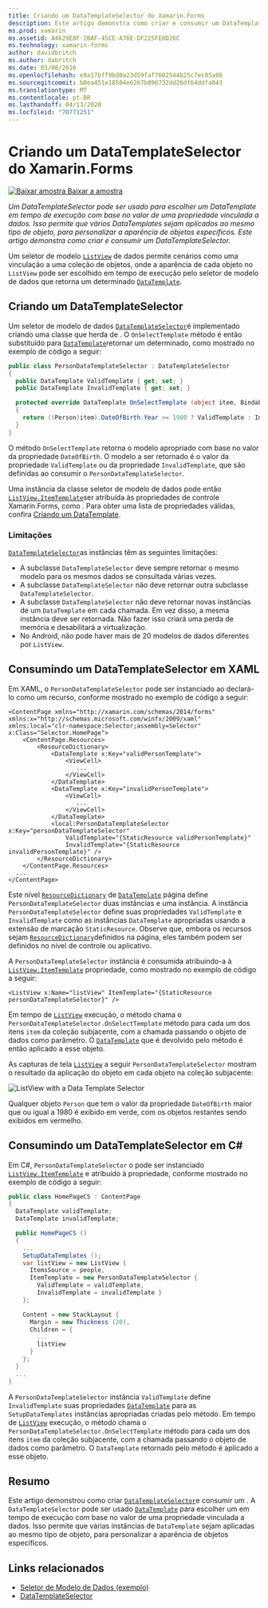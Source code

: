 ```yaml
---
title: Criando um DataTemplateSelector do Xamarin.Forms
description: Este artigo demonstra como criar e consumir um DataTemplateSelector, que pode ser usado para escolher um DataTemplate em runtime com base no valor de uma propriedade associada a dados.
ms.prod: xamarin
ms.assetid: A4629E8F-2BAF-45CE-A76E-DF225FE8D26C
ms.technology: xamarin-forms
author: davidbritch
ms.author: dabritch
ms.date: 03/08/2016
ms.openlocfilehash: e9a17bff9bd0a23d59faf7602544b25c7ec05a86
ms.sourcegitcommit: b0ea451e18504e6267b896732dd26df64ddfa843
ms.translationtype: MT
ms.contentlocale: pt-BR
ms.lasthandoff: 04/13/2020
ms.locfileid: "70771251"
---
```

# <a name="creating-a-xamarinforms-datatemplateselector"></a>Criando um DataTemplateSelector do Xamarin.Forms

[![Baixar](~/media/shared/download.png) amostra Baixar a amostra](https://docs.microsoft.com/samples/xamarin/xamarin-forms-samples/templates-datatemplateselector)

_Um DataTemplateSelector pode ser usado para escolher um DataTemplate em tempo de execução com base no valor de uma propriedade vinculada a dados. Isso permite que vários DataTemplates sejam aplicados ao mesmo tipo de objeto, para personalizar a aparência de objetos específicos. Este artigo demonstra como criar e consumir um DataTemplateSelector._

Um seletor de modelo [`ListView`](xref:Xamarin.Forms.ListView) de dados permite cenários como uma vinculação a uma coleção de objetos, onde a aparência de cada objeto no `ListView` pode ser escolhido em tempo de execução pelo seletor de modelo de dados que retorna um determinado [`DataTemplate`](xref:Xamarin.Forms.DataTemplate).

## <a name="creating-a-datatemplateselector"></a>Criando um DataTemplateSelector

Um seletor de modelo de dados [`DataTemplateSelector`](xref:Xamarin.Forms.DataTemplateSelector)é implementado criando uma classe que herda de . O `OnSelectTemplate` método é então substituído para [`DataTemplate`](xref:Xamarin.Forms.DataTemplate)retornar um determinado, como mostrado no exemplo de código a seguir:

```csharp
public class PersonDataTemplateSelector : DataTemplateSelector
{
  public DataTemplate ValidTemplate { get; set; }
  public DataTemplate InvalidTemplate { get; set; }

  protected override DataTemplate OnSelectTemplate (object item, BindableObject container)
  {
    return ((Person)item).DateOfBirth.Year >= 1980 ? ValidTemplate : InvalidTemplate;
  }
}
```

O método `OnSelectTemplate` retorna o modelo apropriado com base no valor da propriedade `DateOfBirth`. O modelo a ser retornado é o valor da propriedade `ValidTemplate` ou da propriedade `InvalidTemplate`, que são definidas ao consumir o `PersonDataTemplateSelector`.

Uma instância da classe seletor de modelo de dados pode então [`ListView.ItemTemplate`](xref:Xamarin.Forms.ItemsView`1)ser atribuída às propriedades de controle Xamarin.Forms, como . Para obter uma lista de propriedades válidas, confira [Criando um DataTemplate](~/xamarin-forms/app-fundamentals/templates/data-templates/creating.md).

### <a name="limitations"></a>Limitações

[`DataTemplateSelector`](xref:Xamarin.Forms.DataTemplateSelector)as instâncias têm as seguintes limitações:

- A subclasse `DataTemplateSelector` deve sempre retornar o mesmo modelo para os mesmos dados se consultada várias vezes.
- A subclasse `DataTemplateSelector` não deve retornar outra subclasse `DataTemplateSelector`.
- A subclasse `DataTemplateSelector` não deve retornar novas instâncias de um `DataTemplate` em cada chamada. Em vez disso, a mesma instância deve ser retornada. Não fazer isso criará uma perda de memória e desabilitará a virtualização.
- No Android, não pode haver mais de 20 modelos de dados diferentes por `ListView`.

## <a name="consuming-a-datatemplateselector-in-xaml"></a>Consumindo um DataTemplateSelector em XAML

Em XAML, o `PersonDataTemplateSelector` pode ser instanciado ao declará-lo como um recurso, conforme mostrado no exemplo de código a seguir:

```xaml
<ContentPage xmlns="http://xamarin.com/schemas/2014/forms" xmlns:x="http://schemas.microsoft.com/winfx/2009/xaml" xmlns:local="clr-namespace:Selector;assembly=Selector" x:Class="Selector.HomePage">
    <ContentPage.Resources>
        <ResourceDictionary>
            <DataTemplate x:Key="validPersonTemplate">
                <ViewCell>
                   ...
                </ViewCell>
            </DataTemplate>
            <DataTemplate x:Key="invalidPersonTemplate">
                <ViewCell>
                   ...
                </ViewCell>
            </DataTemplate>
            <local:PersonDataTemplateSelector x:Key="personDataTemplateSelector"
                ValidTemplate="{StaticResource validPersonTemplate}"
                InvalidTemplate="{StaticResource invalidPersonTemplate}" />
        </ResourceDictionary>
    </ContentPage.Resources>
  ...
</ContentPage>
```

Este nível [`ResourceDictionary`](xref:Xamarin.Forms.ResourceDictionary) de [`DataTemplate`](xref:Xamarin.Forms.DataTemplate) página define `PersonDataTemplateSelector` duas instâncias e uma instância. A instância `PersonDataTemplateSelector` define suas propriedades `ValidTemplate` e `InvalidTemplate` como as instâncias `DataTemplate` apropriadas usando a extensão de marcação `StaticResource`. Observe que, embora os recursos sejam [`ResourceDictionary`](xref:Xamarin.Forms.ResourceDictionary)definidos na página, eles também podem ser definidos no nível de controle ou aplicativo.

A `PersonDataTemplateSelector` instância é consumida atribuindo-a à [`ListView.ItemTemplate`](xref:Xamarin.Forms.ItemsView`1) propriedade, como mostrado no exemplo de código a seguir:

```xaml
<ListView x:Name="listView" ItemTemplate="{StaticResource personDataTemplateSelector}" />
```

Em tempo de [`ListView`](xref:Xamarin.Forms.ListView) execução, o método chama o `PersonDataTemplateSelector.OnSelectTemplate` método para cada um dos itens `item` da coleção subjacente, com a chamada passando o objeto de dados como parâmetro. O [`DataTemplate`](xref:Xamarin.Forms.DataTemplate) que é devolvido pelo método é então aplicado a esse objeto.

As capturas de tela [`ListView`](xref:Xamarin.Forms.ListView) a seguir `PersonDataTemplateSelector` mostram o resultado da aplicação do objeto em cada objeto na coleção subjacente:

![](selector-images/data-template-selector.png "ListView with a Data Template Selector")

Qualquer objeto `Person` que tem o valor da propriedade `DateOfBirth` maior que ou igual a 1980 é exibido em verde, com os objetos restantes sendo exibidos em vermelho.

## <a name="consuming-a-datatemplateselector-in-cnum"></a>Consumindo um DataTemplateSelector em C&num;

Em C#, `PersonDataTemplateSelector` o pode ser instanciado [`ListView.ItemTemplate`](xref:Xamarin.Forms.ItemsView`1) e atribuído à propriedade, conforme mostrado no exemplo de código a seguir:

```csharp
public class HomePageCS : ContentPage
{
  DataTemplate validTemplate;
  DataTemplate invalidTemplate;

  public HomePageCS ()
  {
    ...
    SetupDataTemplates ();
    var listView = new ListView {
      ItemsSource = people,
      ItemTemplate = new PersonDataTemplateSelector {
        ValidTemplate = validTemplate,
        InvalidTemplate = invalidTemplate }
    };

    Content = new StackLayout {
      Margin = new Thickness (20),
      Children = {
        ...
        listView
      }
    };
  }
  ...  
}
```

A `PersonDataTemplateSelector` instância `ValidTemplate` define `InvalidTemplate` suas propriedades [`DataTemplate`](xref:Xamarin.Forms.DataTemplate) para as `SetupDataTemplates` instâncias apropriadas criadas pelo método. Em tempo de [`ListView`](xref:Xamarin.Forms.ListView) execução, o método chama o `PersonDataTemplateSelector.OnSelectTemplate` método para cada um dos itens `item` da coleção subjacente, com a chamada passando o objeto de dados como parâmetro. O `DataTemplate` retornado pelo método é aplicado a esse objeto.

## <a name="summary"></a>Resumo

Este artigo demonstrou como criar [`DataTemplateSelector`](xref:Xamarin.Forms.DataTemplateSelector)e consumir um . A `DataTemplateSelector` pode ser usado [`DataTemplate`](xref:Xamarin.Forms.DataTemplate) para escolher um em tempo de execução com base no valor de uma propriedade vinculada a dados. Isso permite que várias instâncias de `DataTemplate` sejam aplicadas ao mesmo tipo de objeto, para personalizar a aparência de objetos específicos.

## <a name="related-links"></a>Links relacionados

- [Seletor de Modelo de Dados (exemplo)](https://docs.microsoft.com/samples/xamarin/xamarin-forms-samples/templates-datatemplateselector)
- [DataTemplateSelector](xref:Xamarin.Forms.DataTemplateSelector)
